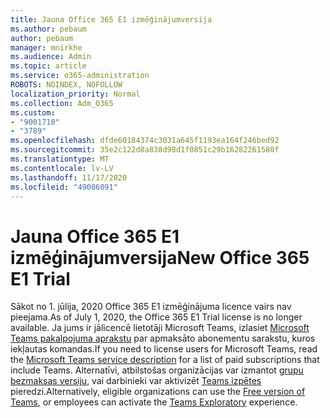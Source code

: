 ```yaml
---
title: Jauna Office 365 E1 izmēģinājumversija
ms.author: pebaum
author: pebaum
manager: mnirkhe
ms.audience: Admin
ms.topic: article
ms.service: o365-administration
ROBOTS: NOINDEX, NOFOLLOW
localization_priority: Normal
ms.collection: Adm_O365
ms.custom:
- "9001710"
- "3789"
ms.openlocfilehash: dfde60184374c3031a645f1193ea164f246bed92
ms.sourcegitcommit: 35e2c122d8a838d98d1f0851c29b16282261580f
ms.translationtype: MT
ms.contentlocale: lv-LV
ms.lasthandoff: 11/17/2020
ms.locfileid: "49086091"
---
```

# <a name="new-office-365-e1-trial"></a><span data-ttu-id="bfeaf-102">Jauna Office 365 E1 izmēģinājumversija</span><span class="sxs-lookup"><span data-stu-id="bfeaf-102">New Office 365 E1 Trial</span></span>

<span data-ttu-id="bfeaf-103">Sākot no 1. jūlija, 2020 Office 365 E1 izmēģinājuma licence vairs nav pieejama.</span><span class="sxs-lookup"><span data-stu-id="bfeaf-103">As of July 1, 2020, the Office 365 E1 Trial license is no longer available.</span></span> <span data-ttu-id="bfeaf-104">Ja jums ir jālicencē lietotāji Microsoft Teams, izlasiet [Microsoft Teams pakalpojuma aprakstu](https://docs.microsoft.com/office365/servicedescriptions/teams-service-description) par apmaksāto abonementu sarakstu, kuros iekļautas komandas.</span><span class="sxs-lookup"><span data-stu-id="bfeaf-104">If you need to license users for Microsoft Teams, read the [Microsoft Teams service description](https://docs.microsoft.com/office365/servicedescriptions/teams-service-description) for a list of paid subscriptions that include Teams.</span></span> <span data-ttu-id="bfeaf-105">Alternatīvi, atbilstošas organizācijas var izmantot [grupu bezmaksas versiju](https://support.office.com/article/Welcome-to-Microsoft-Teams-free-6d79a648-6913-4696-9237-ed13de64ae3c), vai darbinieki var aktivizēt [Teams izpētes](https://docs.microsoft.com/MicrosoftTeams/teams-exploratory) pieredzi.</span><span class="sxs-lookup"><span data-stu-id="bfeaf-105">Alternatively, eligible organizations can use the [Free version of Teams](https://support.office.com/article/Welcome-to-Microsoft-Teams-free-6d79a648-6913-4696-9237-ed13de64ae3c), or employees can activate the [Teams Exploratory](https://docs.microsoft.com/MicrosoftTeams/teams-exploratory) experience.</span></span>
